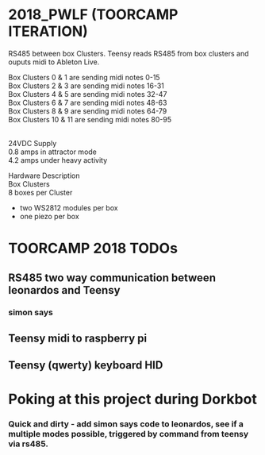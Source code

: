 # 2018_PWLF (TOORCAMP ITERATION)

RS485 between box Clusters. Teensy reads RS485 from box clusters and ouputs midi to Ableton Live.

Box Clusters 0 & 1 are sending midi notes 0-15 <br>
Box Clusters 2 & 3 are sending midi notes 16-31 <br>
Box Clusters 4 & 5 are sending midi notes 32-47 <br>
Box Clusters 6 & 7 are sending midi notes 48-63 <br>
Box Clusters 8 & 9 are sending midi notes 64-79 <br>
Box Clusters 10 & 11 are sending midi notes 80-95 <br>
<br>

24VDC  Supply <br>
0.8 amps in attractor mode <br>
4.2 amps under heavy activity <br>

Hardware Description <br>
Box Clusters <br>
8 boxes per Cluster <br>
- two WS2812 modules per box <br>
- one piezo per box <br>


# TOORCAMP 2018 TODOs

## RS485 two way communication between leonardos and Teensy

### simon says


## Teensy midi to raspberry pi


## Teensy (qwerty) keyboard HID

# Poking at this project during Dorkbot
### Quick and dirty - add simon says code to leonardos, see if a multiple modes possible, triggered by command from teensy via rs485.

